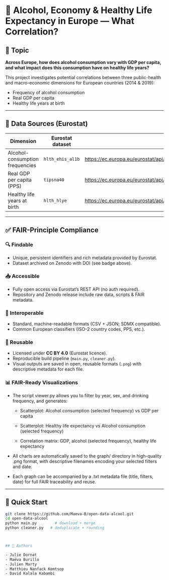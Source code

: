 # 🥂 Alcohol, Economy & Healthy Life Expectancy in Europe — What Correlation?

## 🎯 Topic

**Across Europe, how does alcohol consumption vary with GDP per capita, and what impact does this consumption have on healthy life years?**

This project investigates potential correlations between three public-health and macro-economic dimensions for European countries (2014 & 2019):

- Frequency of alcohol consumption  
- Real GDP per capita  
- Healthy life years at birth

---

## 🔗 Data Sources (Eurostat)

| Dimension | Eurostat dataset | API endpoint |
|-----------|------------------|--------------|
| Alcohol-consumption frequencies | `hlth_ehis_al1b` | <https://ec.europa.eu/eurostat/api/dissemination/statistics/1.0/data/hlth_ehis_al1b> |
| Real GDP per capita (PPS) | `tipsna40` | <https://ec.europa.eu/eurostat/api/dissemination/statistics/1.0/data/tipsna40> |
| Healthy life years at birth | `hlth_hlye` | <https://ec.europa.eu/eurostat/api/dissemination/statistics/1.0/data/hlth_hlye> |

---

## ✅ FAIR-Principle Compliance

### 🔍 Findable
- Unique, persistent identifiers and rich metadata provided by Eurostat.  
- Dataset archived on Zenodo with DOI (see badge above).

### 📥 Accessible
- Fully open access via Eurostat’s REST API (no auth required).  
- Repository and Zenodo release include raw data, scripts & FAIR metadata.

### 🔗 Interoperable
- Standard, machine-readable formats (CSV + JSON; SDMX compatible).  
- Common European classifiers (ISO-2 country codes, PPS, etc.).

### 🔁 Reusable
- Licensed under **CC BY 4.0** (Eurostat licence).   
- Reproducible build pipeline (`main.py`, `cleaner.py`).
- Visual outputs are saved in open, reusable formats (`.png`) with descriptive metadata for each file.

### 📊 FAIR-Ready Visualizations
- The script viewer.py allows you to filter by year, sex, and drinking frequency, and generates:

    - Scatterplot: Alcohol consumption (selected frequency) vs GDP per capita

    - Scatterplot: Healthy life expectancy vs Alcohol consumption (selected frequency)

    - Correlation matrix: GDP, alcohol (selected frequency), healthy life expectancy

- All charts are automatically saved to the graph/ directory in high-quality .png format, with descriptive filenames encoding your selected filters and date.

- Each graph can be accompanied by a .txt metadata file (title, filters, date) for full FAIR traceability and reuse.
---

## 🚀 Quick Start

```bash
git clone https://github.com/Maeva-B/open-data-alcool.git
cd open-data-alcool
python main.py        # download + merge 
python cleaner.py   # deduplicate + rounding



## 📌 Authors

- Julie Dornat
- Maëva Burillo
- Julien Marty
- Matthieu Nanfack Kemtsop
- David Kalala Kabambi
